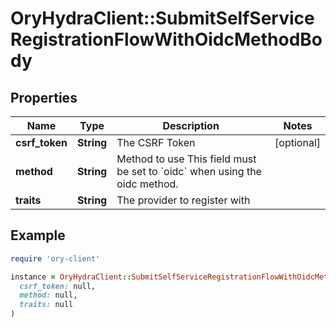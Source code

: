 # OryHydraClient::SubmitSelfServiceRegistrationFlowWithOidcMethodBody

## Properties

| Name | Type | Description | Notes |
| ---- | ---- | ----------- | ----- |
| **csrf_token** | **String** | The CSRF Token | [optional] |
| **method** | **String** | Method to use  This field must be set to &#x60;oidc&#x60; when using the oidc method. |  |
| **traits** | **String** | The provider to register with |  |

## Example

```ruby
require 'ory-client'

instance = OryHydraClient::SubmitSelfServiceRegistrationFlowWithOidcMethodBody.new(
  csrf_token: null,
  method: null,
  traits: null
)
```

